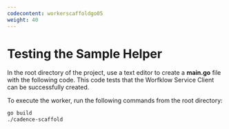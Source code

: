 ```yaml
---
codecontent: workerscaffoldgo05
weight: 40
---
```


# Testing the Sample Helper

In the root directory of the project, use a text editor to create a **main.go** file with the
following code. This code tests that the Worfklow Service Client can be successfully created. 

To execute the worker, run the following commands from the root directory:

```bash
go build
./cadence-scaffold
```

